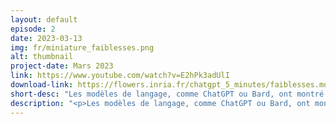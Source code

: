 ```yaml
---
layout: default
episode: 2
date: 2023-03-13
img: fr/miniature_faiblesses.png
alt: thumbnail
project-date: Mars 2023
link: https://www.youtube.com/watch?v=E2hPk3adUlI
download-link: https://flowers.inria.fr/chatgpt_5_minutes/faiblesses.mov
short-desc: "Les modèles de langage, comme ChatGPT ou Bard, ont montré des capacités impressionnantes. Cependant, ils ont aussi de nombreuses limites et faiblesses !"
description: "<p>Les modèles de langage, comme ChatGPT ou Bard, ont montré des capacités impressionnantes pour des tâches très variées. Cependant, ils ont aussi de nombreuses limites et faiblesses ! Dans cette vidéo, nous expliquons les principales:</p><ul><li>les modèles de langage sont entraînés à partir de données dont la qualité et l'origine peuvent être très variables. Le choix de ces données n'est souvent pas précisément contrôlé.</li><li>ces données, et donc les modèles de langage, peuvent contenir des \"biais\", c’est-à-dire une manière de penser automatique, qui ne repose pas sur un raisonnement ou sur des faits. Ces biais peuvent être injustes et renforcer des stéréotypes. Ces biais, s’ils ne sont pas contrôlés, seront alors répercutés dans les productions et les usages que l’on fait de ces modèles.</li><li>...</li></ul>"
---
```

